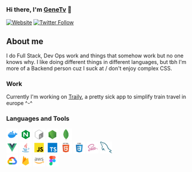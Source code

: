 ### Hi there, I'm [GeneTv][website] 👋
[![Website](https://img.shields.io/website?label=genetv.net&style=for-the-badge&url=https%3A%2F%2Fgenetv.net)](https://genetv.net)
[![Twitter Follow](https://img.shields.io/twitter/follow/ytGeneTv?color=1DA1F2&logo=twitter&style=for-the-badge)](https://twitter.com/intent/follow?screen_name=ytGeneTv&original_referer=https%3A%2F%2Fgithub.com%2FGeneTv)

## About me
I do Full Stack, Dev Ops work and things that somehow work but no one knows why. I like doing different things in different languages, but tbh I'm more of a Backend person cuz I suck at / don't enjoy complex CSS.

### Work
Currently I'm working on [Traily](https://traily.ch), a pretty sick app to simplify train travel in europe ^-^

### Languages and Tools
<div>
  <img alt="Docker" width="32px" src="./icons/docker.svg" />
  <img alt="Nginx" width="32px" src="./icons/nginx.svg" />
  <img alt="Bash" width="32px" src="./icons/bash.svg" />
  <img alt="Node" width="32px" src="./icons/node.svg" />
  <img alt="MongoDB" width="32px" src="./icons/mongodb.svg" />
</div>

<div>
  <img alt="Vue" width="32px" src="./icons/vue.svg" />
  <img alt="Java" width="32px" src="./icons/java.svg" />
  <img alt="Javascript" width="32px" src="./icons/javascript.svg" />
  <img alt="Typescript" width="32px" src="./icons/typescript.svg" />
  <img alt="HTML" width="32px" src="./icons/html.svg" />
  <img alt="CSS" width="32px" src="./icons/css.svg" />
  <img alt="CSS" width="32px" src="./icons/sass.svg" />
  <img alt="MySQL" width="32px" src="./icons/mysql.svg" />
</div>

<div>
  <img alt="Google cloud" width="32px" src="./icons/google-cloud.svg" />
  <img alt="Firebase" width="32px" src="./icons/firebase.svg" />
  <img alt="Aws" width="32px" src="./icons/aws.svg" />
  <img alt="Figma" width="32px" src="./icons/figma.svg" />
</div>


[website]: https://genetv.net
[twitter]: https://twitter.com/ytGeneTv
